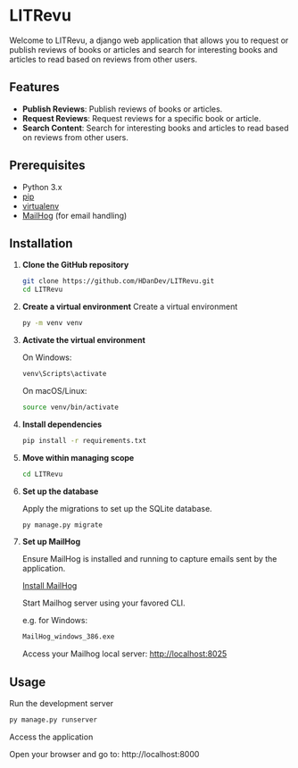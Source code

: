 # LITRevu

Welcome to LITRevu, a django web application that allows you to request or publish reviews of books or articles and search for interesting books and articles to read based on reviews from other users.

## Features

- **Publish Reviews**: Publish reviews of books or articles.
- **Request Reviews**: Request reviews for a specific book or article.
- **Search Content**: Search for interesting books and articles to read based on reviews from other users.

## Prerequisites

- Python 3.x
- [pip](https://pip.pypa.io/en/stable/)
- [virtualenv](https://virtualenv.pypa.io/en/stable/)
- [MailHog](https://github.com/mailhog/MailHog) (for email handling)

## Installation

1. **Clone the GitHub repository**

   ```sh
   git clone https://github.com/HDanDev/LITRevu.git
   cd LITRevu
   ```
   
2. **Create a virtual environment**
    Create a virtual environment

   ```sh
   py -m venv venv
   ```

3. **Activate the virtual environment**

   On Windows:
      ```sh
      venv\Scripts\activate
      ```
   
   On macOS/Linux:
      ```sh
      source venv/bin/activate
      ```

4. **Install dependencies**
   
   ```sh
   pip install -r requirements.txt
   ```

5. **Move within managing scope**

   ```sh
   cd LITRevu
   ```

6. **Set up the database**

   Apply the migrations to set up the SQLite database.

   ```sh
   py manage.py migrate
   ```

7. **Set up MailHog**

   Ensure MailHog is installed and running to capture emails sent by the application.
   
   [Install MailHog](https://github.com/mailhog/MailHog#installation)
   
   Start Mailhog server using your favored CLI.

   e.g. for Windows:   
   ```sh
   MailHog_windows_386.exe
   ```
   
   Access your Mailhog local server: 
   [http://localhost:8025](http://localhost:8025/)

## Usage

   Run the development server

   ```sh
   py manage.py runserver
   ```

   Access the application

   Open your browser and go to: http://localhost:8000
